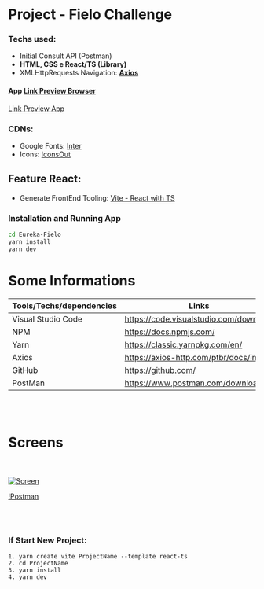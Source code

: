 # Project - Fielo Challenge
### Techs used:  
- Initial Consult API (Postman)
- **HTML, CSS e React/TS (Library)**
- XMLHttpRequests Navigation: [**Axios**](https://axios-http.com/ptbr/docs/intro)


#### App [Link Preview Browser](https://www.g3web.com.br/fielo/)
<a href='https://www.g3web.com.br/fielo/' target='_blank'>Link Preview App</a>


### CDNs:
- Google Fonts: [Inter](https://fonts.googleapis.com/css2?family=Inter:wght@100;200;300;400;500;700&display=swap)
- Icons: [IconsOut](https://iconscout.com/unicons/explore/line)



## Feature React:
 - Generate FrontEnd Tooling: [Vite - React with TS](https://vitejs.dev)
 
### Installation and Running App

```sh
cd Eureka-Fielo
yarn install
yarn dev
```

# Some Informations

| Tools/Techs/dependencies | Links |
| ------ | ------ |
| Visual Studio Code | https://code.visualstudio.com/download
| NPM | https://docs.npmjs.com/
| Yarn | https://classic.yarnpkg.com/en/
| Axios | https://axios-http.com/ptbr/docs/intro
| GitHub | https://github.com/ |
| PostMan | https://www.postman.com/downloads/ |

<br /><br />

# Screens <br /><br />
[![Screen](https://g3web.com.br/fielo/screen.png)](https://g3web.com.br/fielo/screen.png)

[!Postman](https://www.g3web.com.br/fielo/postman.png)


<br /><br />

### If Start New Project:

```
1. yarn create vite ProjectName --template react-ts
2. cd ProjectName
3. yarn install
4. yarn dev
```
